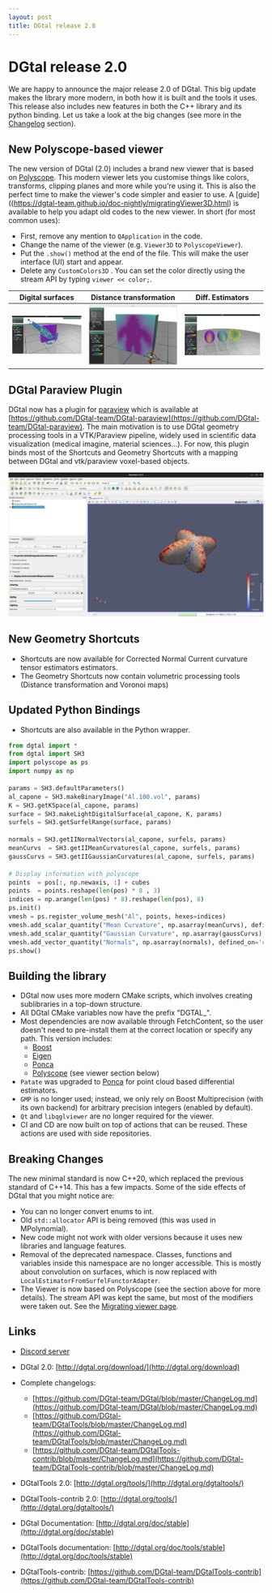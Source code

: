 ```yaml
---
layout: post
title: DGtal release 2.0
---
```



# DGtal release 2.0

We are happy to announce the major release 2.0 of DGtal. This big update makes the library more modern, in both how it is built and the tools it uses. This release also includes new features in both the C++ library and its python binding. Let us take a look at the big changes (see more in the [Changelog](https://github.com/DGtal-team/DGtal/blob/master/ChangeLog.md) section).


## New Polyscope-based viewer
The new version of DGtal (2.0) includes a brand new viewer that is based on [Polyscope](https://polyscope.run/). This modern viewer lets you customise things like colors, transforms, clipping planes and more while you're using it. This is also the perfect time to make the viewer's code simpler and easier to use. A [guide]((https://dgtal-team.github.io/doc-nightly/migratingViewer3D.html) is available to help you adapt old codes to the new viewer. In short (for most common uses):
* First, remove any mention to `QApplication` in the code.
* Change the name of the viewer (e.g. `Viewer3D` to `PolyscopeViewer`).
* Put the `.show()` method at the end of the file. This will make the user interface (UI) start and appear.
* Delete any `CustomColors3D` . You can set the color directly using the stream API by typing `viewer << color;`.

 Digital surfaces | Distance transformation | Diff. Estimators
--|--|--
![](../img/viewer3D-9.png) | ![](../img/voronoimapl2.png) | ![](../img/viewer3DQuantities.png)


## DGtal Paraview Plugin

DGtal now has a plugin for [paraview](http://paraview.org)  which is available at [https://github.com/DGtal-team/DGtal-paraview](https://github.com/DGtal-team/DGtal-paraview). The main motivation is to use DGtal geometry processing tools in a VTK/Paraview pipeline, widely used in scientific data visualization (medical imagine, material sciences...). For now, this plugin binds most of the Shortcuts and Geometry Shortcuts with a mapping between DGtal and vtk/paraview voxel-based objects.

![](../img/paraview.png) 


## New Geometry Shortcuts

* Shortcuts are now available for Corrected Normal Current curvature tensor estimators estimators.
* The Geometry Shortcuts now contain volumetric processing tools (Distance transformation and Voronoi maps)

## Updated Python Bindings

* Shortcuts are also available in the Python wrapper.


``` python
from dgtal import *
from dgtal import SH3
import polyscope as ps
import numpy as np
 
params = SH3.defaultParameters()
al_capone = SH3.makeBinaryImage("Al.100.vol", params)
K = SH3.getKSpace(al_capone, params)
surface = SH3.makeLightDigitalSurface(al_capone, K, params)
surfels = SH3.getSurfelRange(surface, params)
 
normals = SH3.getIINormalVectors(al_capone, surfels, params)
meanCurvs  = SH3.getIIMeanCurvatures(al_capone, surfels, params)
gaussCurvs = SH3.getIIGaussianCurvatures(al_capone, surfels, params)
 
# Display information with polyscope 
points  = pos[:, np.newaxis, :] + cubes
points  = points.reshape(len(pos) * 8 , 3)
indices = np.arange(len(pos) * 8).reshape(len(pos), 8)
ps.init()
vmesh = ps.register_volume_mesh("Al", points, hexes=indices)
vmesh.add_scalar_quantity("Mean Curvature", np.asarray(meanCurvs), defined_on='cells', enabled=False)
vmesh.add_scalar_quantity("Gaussian Curvature", np.asarray(gaussCurvs), defined_on='cells', enabled=True)
vmesh.add_vector_quantity("Normals", np.asarray(normals), defined_on='cells', enabled=True)
ps.show()
```

## Building the library
* DGtal now uses more modern CMake scripts, which involves creating sublibraries in a top-down structure.
* All DGtal CMake variables now have the prefix "DGTAL_".
* Most dependencies are now available through FetchContent, so the user doesn't need to pre-install them at the correct location or specify any path. This version includes:
  * [Boost](https://www.boost.org/)
  * [Eigen](https://eigen.tuxfamily.org/index.php?title=Main_Page)
  * [Ponca](https://poncateam.github.io/ponca/index.html)
  * [Polyscope](https://polyscope.run/) (see viewer section below)
* `Patate` was upgraded to [Ponca](https://poncateam.github.io/ponca/index.html) for point cloud based differential estimators.
* `GMP` is no longer used; instead, we only rely on  Boost Multiprecision (with its own backend) for arbitrary precision integers  (enabled by default).
* `Qt` and `libqglviewer` are no longer required for the viewer.
* CI and CD are now built on top of actions that can be reused. These actions are used with side repositories.

## Breaking Changes
The new minimal standard is now C++20, which replaced the previous standard of C++14. This has a few impacts. Some of the side effects of DGtal that you might notice are:
* You can no longer convert enums to int.
* Old `std::allocator` API is being removed (this was used in MPolynomial).
* New code might not work with older versions because it uses new libraries and language features.
* Removal of the deprecated namespace. Classes, functions and variables inside this namespace are no longer accessible. This is mostly about convolution on surfaces, which is now replaced with `LocalEstimatorFromSurfelFunctorAdapter`.
* The Viewer is now based on Polyscope (see the section above for more details). The stream API was kept the same, but most of the modifiers were taken out. See the [Migrating viewer page](https://dgtal-team.github.io/doc-nightly/migratingViewer3D.html).


## Links

  * [Discord server](https://discord.gg/zTyCYdfA)
  * DGtal 2.0: [http://dgtal.org/download/](http://dgtal.org/download)
  * Complete changelogs:
      * [https://github.com/DGtal-team/DGtal/blob/master/ChangeLog.md](https://github.com/DGtal-team/DGtal/blob/master/ChangeLog.md)
      * [https://github.com/DGtal-team/DGtalTools/blob/master/ChangeLog.md](https://github.com/DGtal-team/DGtalTools/blob/master/ChangeLog.md)
      * [https://github.com/DGtal-team/DGtalTools-contrib/blob/master/ChangeLog.md](https://github.com/DGtal-team/DGtalTools-contrib/blob/master/ChangeLog.md)

  * DGtalTools 2.0: [http://dgtal.org/tools/](http://dgtal.org/dgtaltools/)
  * DGtalTools-contrib 2.0: [http://dgtal.org/tools/](http://dgtal.org/dgtaltools/)
  * DGtal Documentation: [http://dgtal.org/doc/stable](http://dgtal.org/doc/stable)
  * DGtalTools documentation:  [http://dgtal.org/doc/tools/stable](http://dgtal.org/doc/tools/stable)
  * DGtalTools-contrib: [https://github.com/DGtal-team/DGtalTools-contrib](https://github.com/DGtal-team/DGtalTools-contrib)
